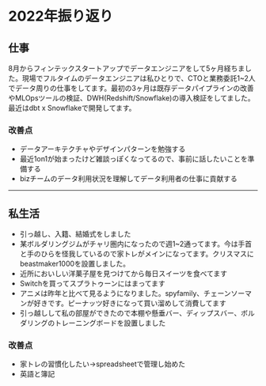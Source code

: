 # 2022年振り返り

## 仕事
8月からフィンテックスタートアップでデータエンジニアをして5ヶ月経ちました。現場でフルタイムのデータエンジニアは私ひとりで、CTOと業務委託1~2人でデータ周りの仕事をしてます。最初の3ヶ月は既存データパイプラインの改善やMLOpsツールの検証、DWH(Redshift/Snowflake)の導入検証をしてました。最近はdbt x Snowflakeで開発してます。

### 改善点
- データアーキテクチャやデザインパターンを勉強する
- 最近1on1が始まったけど雑談っぽくなってるので、事前に話したいことを準備する
- bizチームのデータ利用状況を理解してデータ利用者の仕事に貢献する

---

## 私生活
- 引っ越し、入籍、結婚式をしました
- 某ボルダリングジムがチャリ圏内になったので週1~2通ってます。今は手首と手のひらを怪我しているので家トレがメインになってます。クリスマスにbeastmaker1000を設置しました。
- 近所においしい洋菓子屋を見つけてから毎日スイーツを食べてます
- Switchを買ってスプラトゥーンにはまってます
- アニメは昨年と比べて見るようになりました。spyfamily、チェーンソーマンが好きです。ピーナッツ好きになって買い溜めして消費してます
- 引っ越しして私の部屋ができたので本棚や懸垂バー、ディップスバー、ボルダリングのトレーニングボードを設置しました

### 改善点
- 家トレの習慣化したい→spreadsheetで管理し始めた
- 英語と簿記